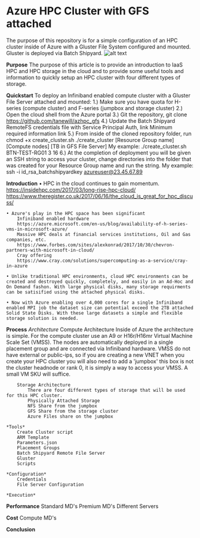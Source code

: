 # Azure HPC Cluster with GFS attached
The purpose of this repository is for a simple configuration of an HPC cluster inside of Azure with a Gluster File System configured and mounted. Gluster is deployed via Batch Shipyard.
![alt text](https://github.com/tanewill/azhpc_gfs/blob/master/support/azhpc_gfs_arch.png)

**Purpose**
The purpose of this article is to provide an introduction to IaaS HPC and HPC storage in the cloud and to provide some useful tools and information to quickly setup an HPC cluster with four different types of storage.

**Quickstart**
To deploy an Infiniband enabled compute cluster with a Gluster File Server attached and mounted:
	1.) Make sure you have quota for H-series (compute cluster) and F-series (jumpbox and storage cluster)
	2.) Open the cloud shell from the Azure portal
	3.) Git the repository, git clone https://github.com/tanewill/azhpc_gfs
	4.) Update the Batch Shipyard RemoteFS credentials file with Service Principal Auth, link
		Minimum required information link
	5.) From inside of the cloned repository folder, run 
		chmod +x create_cluster.sh
		./create_cluster [Resource Group name] [Compute nodes] [TB in GFS File Server]
			My example: ./create_cluster.sh BTN-TEST-RG01 3 16
	6.) At the completion of deployment you will be given an SSH string to access your cluster, change directories into the folder that was created for your Resource Group name and run the string.
		My example: ssh -i id_rsa_batchshipyardkey azureuser@23.45.67.89

**Introduction**
	• HPC in the cloud continues to gain momentum. 
		https://insidehpc.com/2017/03/long-rise-hpc-cloud/
		https://www.theregister.co.uk/2017/06/16/the_cloud_is_great_for_hpc_discuss/
		
	• Azure's play in the HPC space has been significant
		Infiniband enabled hardware
		https://azure.microsoft.com/en-us/blog/availability-of-h-series-vms-in-microsoft-azure/
		Massive HPC deals at financial services institutions, Oil and Gas companies, etc.
		https://www.forbes.com/sites/alexkonrad/2017/10/30/chevron-partners-with-microsoft-in-cloud/
		Cray offering
		https://www.cray.com/solutions/supercomputing-as-a-service/cray-in-azure
		
	• Unlike traditional HPC environments, cloud HPC environments can be created and destroyed quickly, completely, and easily in an Ad-Hoc and On Demand fashon. With large physical disks, many storage requirments can be satisified using the attached physical disks.
	
	• Now with Azure enabling over 4,000 cores for a single Infiniband enabled MPI job the dataset size can potential exceed the 2TB attached Solid State Disks. With these large datasets a simple and flexible storage solution is needed.

**Process**
	*Architecture*
		Compute Architecture
			Inside of Azure the architecture is simple. For the compute cluster use an A9 or H16r/H16mr Virtual Machine Scale Set (VMSS). The nodes are automatically deployed in a single placement group and are connected via Infiniband hardware. VMSS do not have external or public-ips, so if you are creating a new VNET when you create your HPC cluster you will also need to add a 'jumpbox' this box is not the cluster headnode or rank 0, it is simply a way to access your VMSS. A small VM SKU will suffice.
		
		Storage Architecture
			There are four different types of storage that will be used for this HPC cluster.
			Physically Attached Storage
			NFS Share from the jumpbox
			GFS Share from the storage cluster
			Azure Files share on the jumpbox
		
	*Tools*
		Create Cluster script
		ARM Template
		Parameters.json
		Placement Groups
		Batch Shipyard Remote File Server
		Gluster
		Scripts
		
	*Configuration*
		Credentials
		File Server Configuration
		
	*Execution*
	
**Performance**
	Standard MD's
	Premium MD's
	Different Servers

**Cost**
	Compute
	MD's
	
**Conclusion**


